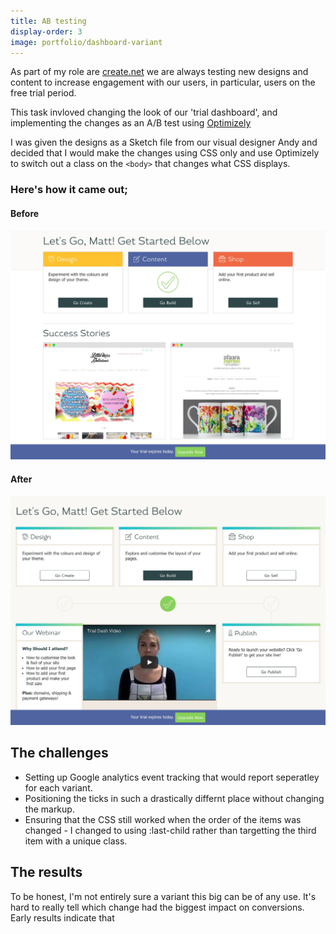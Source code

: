 ```yaml
---
title: AB testing
display-order: 3
image: portfolio/dashboard-variant
---
```


As part of my role are [create.net](www.create.net) we are always testing new designs and content to increase engagement with our users, in particular, users on the free trial period.

This task invloved changing the look of our 'trial dashboard', and implementing the changes as an A/B test using [Optimizely](https://www.optimizely.com/)

I was given the designs as a Sketch file from our visual designer Andy and decided that I would make the changes using CSS only and use Optimizely to switch out a class on the `<body>` that changes what CSS displays.

### Here's how it came out;

#### Before
![alt text](/assets/img/portfolio/dashboard-original.jpg "The trial dashboard shown with the original design")


#### After
![alt text](/assets/img/portfolio/dashboard-variant.jpg "The 'variant' design trial dashboard, colours and layout have changed")

## The challenges
- Setting up Google analytics event tracking that would report seperatley for each variant.
- Positioning the ticks in such a drastically differnt place without changing the markup.
- Ensuring that the CSS still worked when the order of the items was changed - I changed to using :last-child rather than targetting the third item with a unique class.  

## The results
To be honest, I'm not entirely sure a variant this big can be of any use. It's hard to really tell which change had the biggest impact on conversions.
Early results indicate that
